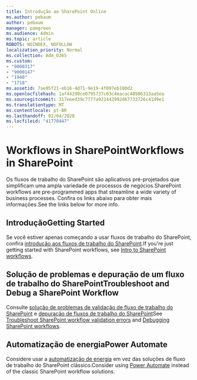 ```yaml
---
title: Introdução ao SharePoint Online
ms.author: pebaum
author: pebaum
manager: pamgreen
ms.audience: Admin
ms.topic: article
ROBOTS: NOINDEX, NOFOLLOW
localization_priority: Normal
ms.collection: Adm_O365
ms.custom:
- "9000317"
- "9000147"
- "1940"
- "1718"
ms.assetid: 7ae05f21-eb16-4d71-9e19-4f097eb100d2
ms.openlocfilehash: 1af44290ce0795737c03c4eacac48906313aa5ea
ms.sourcegitcommit: 317eeed39c7777a922442992d67733726c41d9e1
ms.translationtype: MT
ms.contentlocale: pt-BR
ms.lasthandoff: 02/04/2020
ms.locfileid: "41770447"
---
```

# <a name="workflows-in-sharepoint"></a><span data-ttu-id="b026a-102">Workflows in SharePoint</span><span class="sxs-lookup"><span data-stu-id="b026a-102">Workflows in SharePoint</span></span>

<span data-ttu-id="b026a-103">Os fluxos de trabalho do SharePoint são aplicativos pré-projetados que simplificam uma ampla variedade de processos de negócios.</span><span class="sxs-lookup"><span data-stu-id="b026a-103">SharePoint workflows are pre-programmed apps that streamline a wide variety of business processes.</span></span> <span data-ttu-id="b026a-104">Confira os links abaixo para obter mais informações.</span><span class="sxs-lookup"><span data-stu-id="b026a-104">See the links below for more info.</span></span>

## <a name="getting-started"></a><span data-ttu-id="b026a-105">Introdução</span><span class="sxs-lookup"><span data-stu-id="b026a-105">Getting Started</span></span>

<span data-ttu-id="b026a-106">Se você estiver apenas começando a usar fluxos de trabalho do SharePoint, confira [introdução aos fluxos de trabalho do SharePoint](https://support.office.com/article/introduction-to-sharepoint-workflow-07982276-54e8-4e17-8699-5056eff4d9e3).</span><span class="sxs-lookup"><span data-stu-id="b026a-106">If you're just getting started with SharePoint workflows, see [Intro to SharePoint workflows](https://support.office.com/article/introduction-to-sharepoint-workflow-07982276-54e8-4e17-8699-5056eff4d9e3).</span></span>

## <a name="troubleshoot-and-debug-a-sharepoint-workflow"></a><span data-ttu-id="b026a-107">Solução de problemas e depuração de um fluxo de trabalho do SharePoint</span><span class="sxs-lookup"><span data-stu-id="b026a-107">Troubleshoot and Debug a SharePoint Workflow</span></span>

<span data-ttu-id="b026a-108">Consulte [solução de problemas de validação de fluxo de trabalho do SharePoint](https://docs.microsoft.com/sharepoint/dev/general-development/troubleshooting-sharepoint-server-workflow-validation-errors-in-visio) e [depuração de fluxos de trabalho do SharePoint](https://docs.microsoft.com/sharepoint/dev/general-development/debugging-sharepoint-server-workflows)</span><span class="sxs-lookup"><span data-stu-id="b026a-108">See [Troubleshoot SharePoint workflow validation errors](https://docs.microsoft.com/sharepoint/dev/general-development/troubleshooting-sharepoint-server-workflow-validation-errors-in-visio) and [Debugging SharePoint workflows](https://docs.microsoft.com/sharepoint/dev/general-development/debugging-sharepoint-server-workflows).</span></span>

## <a name="power-automate"></a><span data-ttu-id="b026a-109">Automatização de energia</span><span class="sxs-lookup"><span data-stu-id="b026a-109">Power Automate</span></span>

<span data-ttu-id="b026a-110">Considere usar a [automatização de energia](https://docs.microsoft.com/power-automate/modern-approvals) em vez das soluções de fluxo de trabalho do SharePoint clássico.</span><span class="sxs-lookup"><span data-stu-id="b026a-110">Consider using [Power Automate](https://docs.microsoft.com/power-automate/modern-approvals) instead of the classic SharePoint workflow solutions.</span></span>
